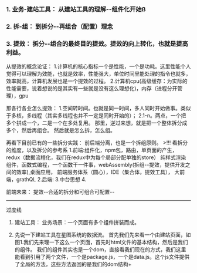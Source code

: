 ### 1. 业务-建站工具： 从建站工具的理解--组件化开始ß
### 2. 拆-组： 到拆分--再组合（配置）理念
### 3. 提效： 拆分--组合的最终目的提效。提效的向上转化，也就是提高利益。
 
 从提效的概念论证：
1.计算机的核心指标一个是性能，一个是功耗。这里性能个人觉得可以理解为效能，也就是效率，性能强大，单位时间里能处理的指令也就多，效率就高，计算机发展也是一个提效的过程。
2.计算机cpu(高级缓存：为实际的性能需要，说着想说的是其实有一些就是没有这么理想化)，内存（进程分开管理），gpu


那各行各业怎么提效：
1.空间转时间。也就是同一时间，多人同时开始做事。类似于多核，多线程（其实多线程也并不一定是同时开始的）；
2.1-n。两点，一个把多个拼成一个，二是一个在多处复用。
那里，逆过来想，就是把一个整体拆分成多个，然后再组合。
然后就是怎么拆，怎么组。

再看下目前已有的一些拆分实践：
    前后端分离，也是一个拆组原则。
    >!!! 看拆分的维度，以及拆分的参考系
1.前端:组件化，npm包，路由，单页面的产生，redux（数据流程化，我们在redux中为每个局部分配单独的store） 纯样式渲染组件，函数式编程，一个函数干一件事，webAssembly(拆组--提效，提供开发之间的效率),桌面应用， 
前端服务体系（圆心），IDE（集合体，提效工具），
大前端，grathQL
2.后端:
3.中台思想
4.

前端未来：
提效--合适的拆分和可组合可配置--


---------------------------------------------
过度线

1. 建站工具：
  业务场景：一个页面有多个组件拼装而成。
 
2. 先说一下建站工具在星图系统的数据流。
首先我们先来看一个由建站页面，如图1.我们先来理一下这么一个页面，首先时html文件的基本结构，然后是我们的组件。
我们的组件其实也是一个dom，直接看我们现在的方式，我们这里能看到引用了两个文件，一个是package.js，一个是data.js。这个js文件提供了全局的方法，这些方法返回的是我们的dom结构+<script>+<style>，那data是什么呢，是我们想抽离的数据。说这些想表达的很简单，就是我们组件是由package+data组成。
comp=package+data=html+script+style+ data(可变的dom)
 回到重点：页面数据在星图里就是由package+data组合的数组，但这理由两种组合方式，可以是[{package,data}]或[package],[data].我们用的是后者

